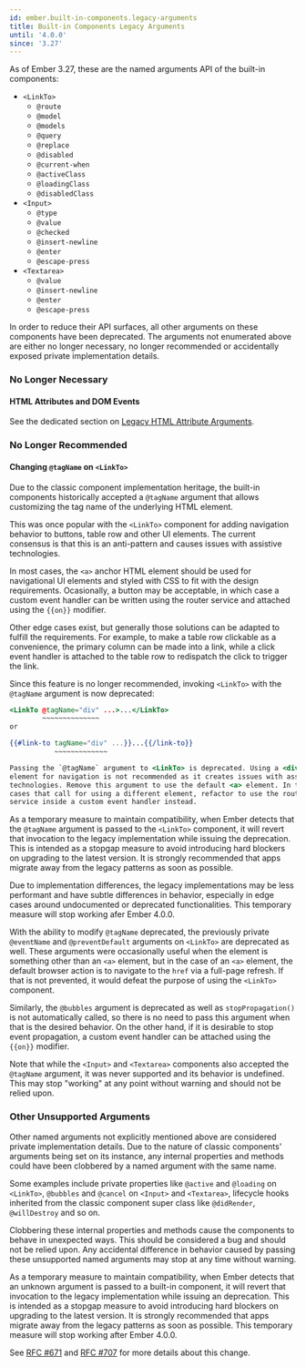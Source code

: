 ```yaml
---
id: ember.built-in-components.legacy-arguments
title: Built-in Components Legacy Arguments
until: '4.0.0'
since: '3.27'
---
```


As of Ember 3.27, these are the named arguments API of the built-in components:

* `<LinkTo>`
  * `@route`
  * `@model`
  * `@models`
  * `@query`
  * `@replace`
  * `@disabled`
  * `@current-when`
  * `@activeClass`
  * `@loadingClass`
  * `@disabledClass`
* `<Input>`
  * `@type`
  * `@value`
  * `@checked`
  * `@insert-newline`
  * `@enter`
  * `@escape-press`
* `<Textarea>`
  * `@value`
  * `@insert-newline`
  * `@enter`
  * `@escape-press`

In order to reduce their API surfaces, all other arguments on these components
have been deprecated. The arguments not enumerated above are either no longer
necessary, no longer recommended or accidentally exposed private implementation
details.

### No Longer Necessary

#### HTML Attributes and DOM Events

See the dedicated section on [Legacy HTML Attribute Arguments](#toc_ember-built-in-components-legacy-attribute-arguments).

### No Longer Recommended

#### Changing `@tagName` on `<LinkTo>`

Due to the classic component implementation heritage, the built-in components
historically accepted a `@tagName` argument that allows customizing the tag
name of the underlying HTML element.

This was once popular with the `<LinkTo>` component for adding navigation
behavior to buttons, table row and other UI elements. The current consensus is
that this is an anti-pattern and causes issues with assistive technologies.

In most cases, the `<a>` anchor HTML element should be used for navigational UI
elements and styled with CSS to fit with the design requirements. Ocasionally,
a button may be acceptable, in which case a custom event handler can be written
using the router service and attached using the `{{on}}` modifier.

Other edge cases exist, but generally those solutions can be adapted to fulfill
the requirements. For example, to make a table row clickable as a convenience,
the primary column can be made into a link, while a click event handler is
attached to the table row to redispatch the click to trigger the link.

Since this feature is no longer recommended, invoking `<LinkTo>` with the
`@tagName` argument is now deprecated:

```hbs
<LinkTo @tagName="div" ...>...</LinkTo>
        ~~~~~~~~~~~~~~
or

{{#link-to tagName="div" ...}}...{{/link-to}}
           ~~~~~~~~~~~~~

Passing the `@tagName` argument to <LinkTo> is deprecated. Using a <div>
element for navigation is not recommended as it creates issues with assistive
technologies. Remove this argument to use the default <a> element. In the rare
cases that call for using a different element, refactor to use the router
service inside a custom event handler instead.
```

As a temporary measure to maintain compatibility, when Ember detects that the
`@tagName` argument is passed to the `<LinkTo>` component, it will revert that
invocation to the legacy implementation while issuing the deprecation. This is
intended as a stopgap measure to avoid introducing hard blockers on upgrading
to the latest version. It is strongly recommended that apps migrate away from
the legacy patterns as soon as possible.

Due to implementation differences, the legacy implementations may be less
performant and have subtle differences in behavior, especially in edge cases
around undocumented or deprecated functionalities. This temporary measure will
stop working afer Ember 4.0.0.

With the ability to modify `@tagName` deprecated, the previously private
`@eventName` and `@preventDefault` arguments on `<LinkTo>` are deprecated as
well. These arguments were occasionally useful when the element is something
other than an `<a>` element, but in the case of an `<a>` element, the default
browser action is to navigate to the `href` via a full-page refresh. If that is
not prevented, it would defeat the purpose of using the `<LinkTo>` component.

Similarly, the `@bubbles` argument is deprecated as well as `stopPropagation()`
is not automatically called, so there is no need to pass this argument when that
is the desired behavior. On the other hand, if it is desirable to stop event
propagation, a custom event handler can be attached using the `{{on}}` modifier.

Note that while the `<Input>` and `<Textarea>` components also accepted the
`@tagName` argument, it was never supported and its behavior is undefined. This
may stop "working" at any point without warning and should not be relied upon.

### Other Unsupported Arguments

Other named arguments not explicitly mentioned above are considered private
implementation details. Due to the nature of classic components' arguments
being set on its instance, any internal properties and methods could have been
clobbered by a named argument with the same name.

Some examples include private properties like `@active` and `@loading` on
`<LinkTo>`, `@bubbles` and `@cancel` on `<Input>` and `<Textarea>`, lifecycle
hooks inherited from the classic component super class like `@didRender`,
`@willDestroy` and so on.

Clobbering these internal properties and methods cause the components to behave
in unexpected ways. This should be considered a bug and should not be relied
upon. Any accidental difference in behavior caused by passing these unsupported
named arguments may stop at any time without warning.

As a temporary measure to maintain compatibility, when Ember detects that an
unknown argument is passed to a built-in component, it will revert that
invocation to the legacy implementation while issuing an deprecation. This is
intended as a stopgap measure to avoid introducing hard blockers on upgrading
to the latest version. It is strongly recommended that apps migrate away from
the legacy patterns as soon as possible. This temporary measure will stop
working after Ember 4.0.0.

See [RFC #671](https://emberjs.github.io/rfcs/0671-modernize-built-in-components-1.html)
and [RFC #707](https://emberjs.github.io/rfcs/0707-modernize-built-in-components-2.html)
for more details about this change.
